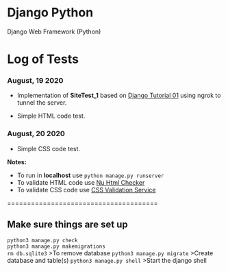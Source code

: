 # Django Python
Django Web Framework (Python)

# Log of Tests

### August, 19 2020

- Implementation of **SiteTest_1** based on [Django Tutorial 01](https://docs.djangoproject.com/en/3.0/intro/tutorial01/) using ngrok to tunnel the server.

- Simple HTML code test.

### August, 20 2020

- Simple CSS code test.

**Notes:**
- To run in **localhost** use `python manage.py runserver`
- To validate HTML code use
  [Nu Html Checker](https://validator.w3.org/nu)
- To validate CSS code use
  [CSS Validation Service](https://jigsaw.w3.org/css-validator/)

======================================
## Make sure things are set up
`python3 manage.py check`          
`python3 manage.py makemigrations`  
`rm db.sqlite3`  >To remove database
`python3 manage.py migrate` >Create database and table(s)
`python3 manage.py shell` >Start the django shell
